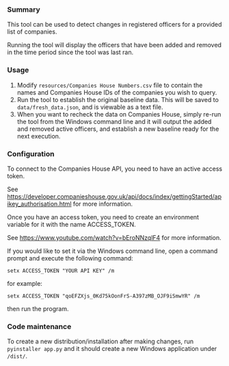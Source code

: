 ### Summary

This tool can be used to detect changes in registered officers for a provided list of companies.

Running the tool will display the officers that have been added and removed in the time period since the tool was last ran.

### Usage
1) Modify `resources/Companies House Numbers.csv` file to contain the names and Companies House IDs of the companies you wish to query.
2) Run the tool to establish the original baseline data.  This will be saved to `data/fresh_data.json`, and is viewable as a text file.
3) When you want to recheck the data on Companies House, simply re-run the tool from the Windows command line and it will output the added and removed active officers, and establish a new baseline ready for the next execution.

### Configuration

To connect to the Companies House API, you need to have an active access token.

See https://developer.companieshouse.gov.uk/api/docs/index/gettingStarted/apikey_authorisation.html for more information.

Once you have an access token, you need to create an environment variable for it with the name ACCESS_TOKEN.

See https://www.youtube.com/watch?v=bEroNNzqlF4 for more information.

If you would like to set it via the Windows command line, open a command prompt and execute the following command:

`setx ACCESS_TOKEN "YOUR API KEY" /m`
 
for example: 
 
`setx ACCESS_TOKEN "qoEFZXjs_0Kd75kOonFrS-A397zMB_OJF9iSmwYR" /m` 

then run the program.

### Code maintenance

To create a new distribution/installation after making changes, run `pyinstaller app.py` and it should create a new Windows application under `/dist/`.
